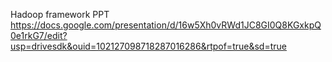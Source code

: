 

Hadoop framework PPT
https://docs.google.com/presentation/d/16w5Xh0vRWd1JC8GI0Q8KGxkpQ0e1rkG7/edit?usp=drivesdk&ouid=102127098718287016286&rtpof=true&sd=true
